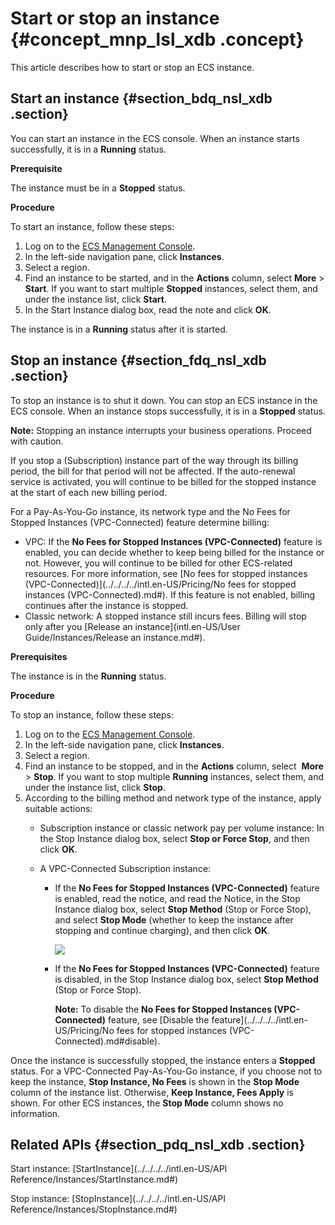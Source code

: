 # Start or stop an instance {#concept_mnp_lsl_xdb .concept}

This article describes how to start or stop an ECS instance.

## Start an instance {#section_bdq_nsl_xdb .section}

You can start an instance in the ECS console. When an instance starts successfully, it is in a **Running** status.

**Prerequisite**

The instance must be in a **Stopped** status.

**Procedure**

To start an instance, follow these steps:

1.  Log on to the [ECS Management Console](https://ecs.console.aliyun.com/?spm=a2c4g.11186623.2.9.FNEORG#/home).
2.  In the left-side navigation pane, click **Instances**.
3.  Select a region.
4.  Find an instance to be started, and in the **Actions** column, select **More** \> **Start**. If you want to start multiple **Stopped** instances, select them, and under the instance list, click **Start**.
5.  In the Start Instance dialog box, read the note and click **OK**.

The instance is in a **Running** status after it is started.

## Stop an instance {#section_fdq_nsl_xdb .section}

To stop an instance is to shut it down. You can stop an ECS instance in the ECS console. When an instance stops successfully, it is in a **Stopped** status.

**Note:** Stopping an instance interrupts your business operations. Proceed with caution.

If you stop a \(Subscription\) instance part of the way through its billing period, the bill for that period will not be affected. If the auto-renewal service is activated, you will continue to be billed for the stopped instance at the start of each new billing period.

For a Pay-As-You-Go instance, its network type and the No Fees for Stopped Instances \(VPC-Connected\) feature determine billing:

-   VPC: If the **No Fees for Stopped Instances \(VPC-Connected\)** feature is enabled, you can decide whether to keep being billed for the instance or not. However, you will continue to be billed for other ECS-related resources. For more information, see [No fees for stopped instances \(VPC-Connected\)](../../../../intl.en-US/Pricing/No fees for stopped instances (VPC-Connected).md#). If this feature is not enabled, billing continues after the instance is stopped.
-   Classic network: A stopped instance still incurs fees. Billing will stop only after you [Release an instance](intl.en-US/User Guide/Instances/Release an instance.md#).

**Prerequisites**

The instance is in the **Running** status.

**Procedure**

To stop an instance, follow these steps:

1.  Log on to the [ECS Management Console](https://ecs.console.aliyun.com/?spm=a2c4g.11186623.2.9.FNEORG#/home).
2.  In the left-side navigation pane, click **Instances**.
3.  Select a region.
4.  Find an instance to be stopped, and in the **Actions** column, select  **More** \> **Stop**. If you want to stop multiple **Running** instances, select them, and under the instance list, click **Stop**.
5.  According to the billing method and network type of the instance, apply suitable actions:
    -   Subscription instance or classic network pay per volume instance: In the Stop Instance dialog box, select **Stop or Force Stop**, and then click **OK**.
    -   A VPC-Connected Subscription instance:

        -   If the **No Fees for Stopped Instances \(VPC-Connected\)** feature is enabled, read the notice, and read the Notice, in the Stop Instance dialog box, select **Stop Method** \(Stop or Force Stop\), and select **Stop Mode** \(whether to keep the instance after stopping and continue charging\), and then click **OK**.

            ![](http://static-aliyun-doc.oss-cn-hangzhou.aliyuncs.com/assets/img/9648/15347531535448_en-US.png)

        -   If the **No Fees for Stopped Instances \(VPC-Connected\)** feature is disabled, in the Stop Instance dialog box, select **Stop Method** \(Stop or Force Stop\).

            **Note:** To disable the **No Fees for Stopped Instances \(VPC-Connected\)** feature, see [Disable the feature](../../../../intl.en-US/Pricing/No fees for stopped instances (VPC-Connected).md#disable).


Once the instance is successfully stopped, the instance enters a **Stopped** status. For a VPC-Connected Pay-As-You-Go instance, if you choose not to keep the instance, **Stop Instance, No Fees** is shown in the **Stop Mode** column of the instance list. Otherwise, **Keep Instance, Fees Apply** is shown. For other ECS instances, the **Stop Mode** column shows no information.

## Related APIs {#section_pdq_nsl_xdb .section}

Start instance: [StartInstance](../../../../intl.en-US/API Reference/Instances/StartInstance.md#)

Stop instance: [StopInstance](../../../../intl.en-US/API Reference/Instances/StopInstance.md#)

